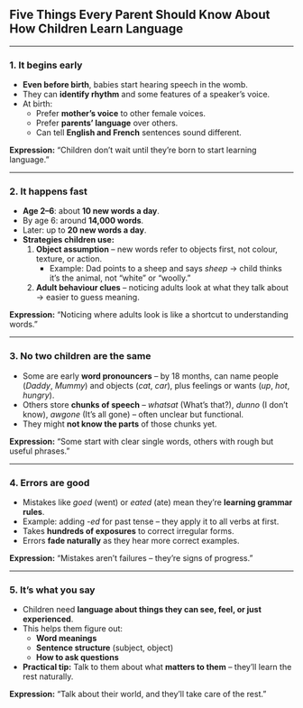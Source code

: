 ## **Five Things Every Parent Should Know About How Children Learn Language**

---

### **1. It begins early**

- **Even before birth**, babies start hearing speech in the womb.
- They can **identify rhythm** and some features of a speaker’s voice.
- At birth:
    - Prefer **mother’s voice** to other female voices.
    - Prefer **parents’ language** over others.
    - Can tell **English and French** sentences sound different.

**Expression:** “Children don’t wait until they’re born to start learning language.”

---

### **2. It happens fast**

- **Age 2–6**: about **10 new words a day**.
- By age 6: around **14,000 words**.
- Later: up to **20 new words a day**.
- **Strategies children use:**
    1. **Object assumption** – new words refer to objects first, not colour, texture, or action.
        - Example: Dad points to a sheep and says _sheep_ → child thinks it’s the animal, not “white” or “woolly.”
    2. **Adult behaviour clues** – noticing adults look at what they talk about → easier to guess meaning.

**Expression:** “Noticing where adults look is like a shortcut to understanding words.”

---

### **3. No two children are the same**

- Some are early **word pronouncers** – by 18 months, can name people (_Daddy_, _Mummy_) and objects (_cat_, _car_), plus feelings or wants (_up_, _hot_, _hungry_).
- Others store **chunks of speech** – _whatsat_ (What’s that?), _dunno_ (I don’t know), _awgone_ (It’s all gone) – often unclear but functional.
- They might **not know the parts** of those chunks yet.

**Expression:** “Some start with clear single words, others with rough but useful phrases.”

---

### **4. Errors are good**

- Mistakes like _goed_ (went) or _eated_ (ate) mean they’re **learning grammar rules**.
- Example: adding _-ed_ for past tense – they apply it to all verbs at first.
- Takes **hundreds of exposures** to correct irregular forms.
- Errors **fade naturally** as they hear more correct examples.

**Expression:** “Mistakes aren’t failures – they’re signs of progress.”

---

### **5. It’s what you say**

- Children need **language about things they can see, feel, or just experienced**.
- This helps them figure out:
    - **Word meanings**
    - **Sentence structure** (subject, object)
    - **How to ask questions**
- **Practical tip:** Talk to them about what **matters to them** – they’ll learn the rest naturally.

**Expression:** “Talk about their world, and they’ll take care of the rest.”